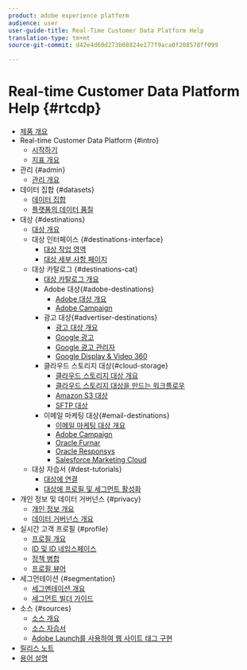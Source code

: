 ```yaml
---
product: adobe experience platform
audience: user
user-guide-title: Real-Time Customer Data Platform Help
translation-type: tm+mt
source-git-commit: d42e4d60d273b08824e177f9aca0f208578ff099

---
```



# Real-time Customer Data Platform Help {#rtcdp}

* [제품 개요](overview.md)
* Real-time Customer Data Platform {#intro}
   * [시작하기](get-started.md)
   * [지표 개요](home-page-dashboards.md)
* 관리 {#admin}
   * [관리 개요](administration/admin-overview.md)
* 데이터 집합 {#datasets}
   * [데이터 집합](datasets/dataset.md)
   * [플랫폼의 데이터 품질](datasets/data-quality.md)
* 대상 {#destinations}
   * [대상 개요](destinations/destinations-overview.md)
   * 대상 인터페이스  {#destinations-interface}
      * [대상 작업 영역](destinations/destinations-workspace.md)
      * [대상 세부 사항 페이지](destinations/destination-details-page.md)
   * 대상 카탈로그 {#destinations-cat}
      * [대상 카탈로그 개요](destinations/destinations-catalog.md)
      * Adobe 대상{#adobe-destinations}
         * [Adobe 대상 개요](destinations/adobe-destinations.md)
         * [Adobe Campaign](destinations/adobe-campaign-destination.md)
      * 광고 대상{#advertiser-destinations}
         * [광고 대상 개요](destinations/advertising-destinations.md)
         * [Google 광고](/help/rtcdp/destinations/google-ads-destination.md)
         * [Google 광고 관리자](/help/rtcdp/destinations/google-ad-manager-destination.md)
         * [Google Display &amp; Video 360](/help/rtcdp/destinations/google-dv360-destination.md)
      * 클라우드 스토리지 대상{#cloud-storage}
         * [클라우드 스토리지 대상 개요](destinations/cloud-storage-destinations.md)
         * [클라우드 스토리지 대상을 만드는 워크플로우](/help/rtcdp/destinations/cloud-storage-destinations-workflow.md)
         * [Amazon S3 대상](destinations/amazon-s3-destination.md)
         * [SFTP 대상](destinations/sftp-destination.md)
      * 이메일 마케팅 대상{#email-destinations}
         * [이메일 마케팅 대상 개요](destinations/email-marketing-destinations.md)
         * [Adobe Campaign](destinations/adobe-campaign-destination.md)
         * [Oracle Furnar](destinations/oracle-eloqua-destination.md)
         * [Oracle Responsys](destinations/oracle-responsys-destination.md)
         * [Salesforce Marketing Cloud](destinations/salesforce-marketing-cloud-destination.md)
   * 대상 자습서 {#dest-tutorials}
      * [대상에 연결](/help/rtcdp/destinations/connect-destination.md)
      * [대상에 프로필 및 세그먼트 활성화](destinations/activate-destinations.md)
* 개인 정보 및 데이터 거버넌스 {#privacy}
   * [개인 정보 개요](privacy/privacy-overview.md)
   * [데이터 거버넌스 개요](privacy/data-governance-overview.md)
* 실시간 고객 프로필 {#profile}
   * [프로필 개요](profile/profile-overview.md)
   * [ID 및 ID 네임스페이스](profile/identities-overview.md)
   * [정책 병합](profile/merge-policies.md)
   * [프로필 뷰어](profile/profile-viewer.md)
* 세그먼테이션 {#segmentation}
   * [세그멘테이션 개요](segmentation/segmentation-overview.md)
   * [세그먼트 빌더 가이드](segmentation/segment-builder-guide.md)
* 소스 {#sources}
   * [소스 개요](sources/sources-overview.md)
   * [소스 자습서](sources/sources-tutorials.md)
   * [Adobe Launch를 사용하여 웹 사이트 태그 구현](sources/launch.md)
* [릴리스 노트](https://www.adobe.io/apis/experienceplatform/home/services/release-notes.html#!end-user/markdown/release-notes/release-notes.md)
* [용어 설명](https://www.adobe.io/apis/experienceplatform/home/services/acp-glossary.html)